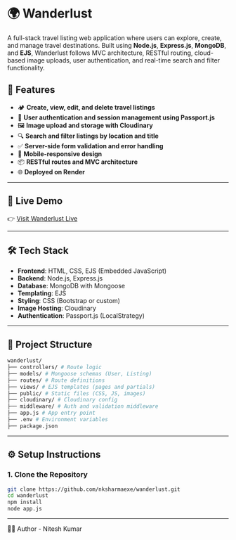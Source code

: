 # 🌍 Wanderlust

A full-stack travel listing web application where users can explore, create, and manage travel destinations. Built using **Node.js**, **Express.js**, **MongoDB**, and **EJS**, Wanderlust follows MVC architecture, RESTful routing, cloud-based image uploads, user authentication, and real-time search and filter functionality.

## 🚀 Features

- 🏕️ **Create, view, edit, and delete travel listings**
- 🔐 **User authentication and session management using Passport.js**
- 🖼️ **Image upload and storage with Cloudinary**
- 🔍 **Search and filter listings by location and title**
- ✅ **Server-side form validation and error handling**
- 📱 **Mobile-responsive design**
- 📦 **RESTful routes and MVC architecture**
- 🌐 **Deployed on Render**

---

## 🔗 Live Demo

👉 [Visit Wanderlust Live](https://wanderlust-project-udmd.onrender.com)

---

## 🛠️ Tech Stack

- **Frontend**: HTML, CSS, EJS (Embedded JavaScript)
- **Backend**: Node.js, Express.js
- **Database**: MongoDB with Mongoose
- **Templating**: EJS
- **Styling**: CSS (Bootstrap or custom)
- **Image Hosting**: Cloudinary
- **Authentication**: Passport.js (LocalStrategy)

---

## 🧱 Project Structure
```bash
wanderlust/
├── controllers/ # Route logic
├── models/ # Mongoose schemas (User, Listing)
├── routes/ # Route definitions
├── views/ # EJS templates (pages and partials)
├── public/ # Static files (CSS, JS, images)
├── cloudinary/ # Cloudinary config
├── middleware/ # Auth and validation middleware
├── app.js # App entry point
├── .env # Environment variables
├── package.json
```
---

## ⚙️ Setup Instructions

### 1. Clone the Repository

```bash
git clone https://github.com/nksharmaexe/wanderlust.git
cd wanderlust
npm install
node app.js
```
---
👨‍💻 Author - Nitesh Kumar
